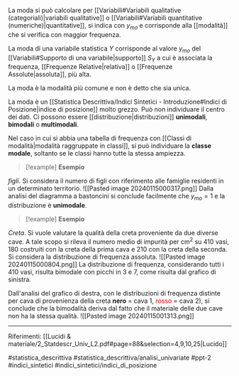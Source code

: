 La moda si può calcolare per [[Variabili#Variabili qualitative (categoriali)|variabili qualitative]] o [[Variabili#Variabili quantitative (numeriche)|quantitative]], si indica con $y_{mo}$ e corrisponde alla [[modalità]] che si verifica con maggior frequenza.

La moda di una variabile statistica $Y$ corrisponde al valore $y_{mo}$ del [[Variabili#Supporto di una variabile|supporto]] $S_Y$ a cui è associata la frequenza, [[Frequenze Relative|relativa]] o [[Frequenze Assolute|assoluta]], più alta.

La moda è la modalità più comune e non è detto che sia unica.

La moda è un [[Statistica Descrittiva/Indici Sintetici - Introduzione#Indici di Posizione|indice di posizione]] molto grezzo. Può non individuare il centro dei dati. Ci possono essere [[distribuzione|distribuzioni]] **unimodali**, **bimodali** o **multimodali**.

Nel caso in cui si abbia una tabella di frequenza con [[Classi di modalità|modalità raggruppate in classi]], si può individuare la **classe modale**, soltanto se le classi hanno tutte la stessa ampiezza.

>[!example] **Esempio**
>
*figli*. Si considera il numero di figli con riferimento alle famiglie residenti in un determinato territorio.
![[Pasted image 20240115000317.png]]
Dalla analisi del diagramma a bastoncini si conclude facilmente che $y_{mo} = 1$ e la distribuzione è **unimodale**.

>[!example] **Esempio**
>
*Creta*. Si vuole valutare la qualità della creta proveniente da due diverse cave. A tale scopo si rileva il numero medio di impurità per $\text{cm}^2$ su 410 vasi, 180 costruiti con la creta della prima cava e 210 con la creta della seconda. 
Si considera la distribuzione di frequenza assoluta.
![[Pasted image 20240115000804.png]]
La distribuzione di frequenza, considerando tutti i 410 vasi, risulta bimodale con picchi in 3 e 7, come risulta dal grafico di sinistra.
>
Dall'analisi del grafico di destra, con le distribuzioni di frequenza distinte per cava di provenienza della creta **nero** = cava 1, <span style="color:red"> rosso </span>= cava 2), si conclude che la bimodalità deriva dal fatto che il materiale delle due cave non ha la stessa qualità.
![[Pasted image 20240115001313.png]]

***
Riferimenti:
[[Lucidi & materiale/2_Statdescr_Univ_L2.pdf#page=88&selection=4,9,10,25|Lucido]]

#statistica_descrittiva 
#statistica_descrittiva/analisi_univariate
#ppt-2 
#indici_sintetici 
#indici_sintetici/indici_di_posizione